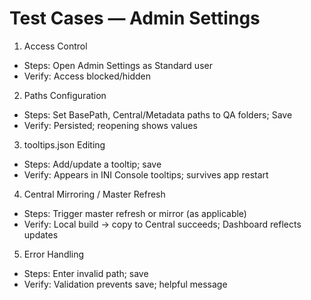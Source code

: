 # Test Cases — Admin Settings

1) Access Control
- Steps: Open Admin Settings as Standard user
- Verify: Access blocked/hidden

2) Paths Configuration
- Steps: Set BasePath, Central/Metadata paths to QA folders; Save
- Verify: Persisted; reopening shows values

3) tooltips.json Editing
- Steps: Add/update a tooltip; save
- Verify: Appears in INI Console tooltips; survives app restart

4) Central Mirroring / Master Refresh
- Steps: Trigger master refresh or mirror (as applicable)
- Verify: Local build → copy to Central succeeds; Dashboard reflects updates

5) Error Handling
- Steps: Enter invalid path; save
- Verify: Validation prevents save; helpful message

